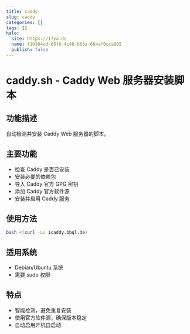 ```yaml
---
title: caddy
slug: caddy
categories: []
tags: []
halo:
  site: https://17ya.de
  name: f10104ed-05f6-4c48-b65a-664af0cca905
  publish: false
---
```

# caddy.sh - Caddy Web 服务器安装脚本

## 功能描述
自动检测并安装 Caddy Web 服务器的脚本。

## 主要功能
- 检查 Caddy 是否已安装
- 安装必要的依赖包
- 导入 Caddy 官方 GPG 密钥
- 添加 Caddy 官方软件源
- 安装并启用 Caddy 服务

## 使用方法
```bash
bash <(curl -Ls icaddy.bbql.de)
```

## 适用系统
- Debian/Ubuntu 系统
- 需要 sudo 权限

## 特点
- 智能检测，避免重复安装
- 使用官方软件源，确保版本稳定
- 自动启用开机自启动
